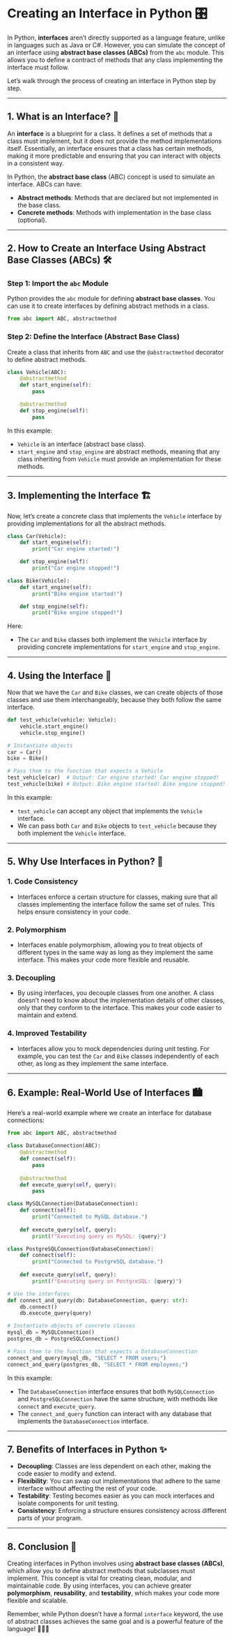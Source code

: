 # Creating an Interface in Python 🎛️

In Python, **interfaces** aren’t directly supported as a language feature, unlike in languages such as Java or C#. However, you can simulate the concept of an interface using **abstract base classes (ABCs)** from the `abc` module. This allows you to define a contract of methods that any class implementing the interface must follow.

Let’s walk through the process of creating an interface in Python step by step.

---

## 1. What is an Interface? 🤔

An **interface** is a blueprint for a class. It defines a set of methods that a class must implement, but it does not provide the method implementations itself. Essentially, an interface ensures that a class has certain methods, making it more predictable and ensuring that you can interact with objects in a consistent way.

In Python, the **abstract base class** (ABC) concept is used to simulate an interface. ABCs can have:
- **Abstract methods**: Methods that are declared but not implemented in the base class.
- **Concrete methods**: Methods with implementation in the base class (optional).

---

## 2. How to Create an Interface Using Abstract Base Classes (ABCs) 🛠️

### Step 1: Import the `abc` Module

Python provides the `abc` module for defining **abstract base classes**. You can use it to create interfaces by defining abstract methods in a class.

```python
from abc import ABC, abstractmethod
```

### Step 2: Define the Interface (Abstract Base Class)

Create a class that inherits from `ABC` and use the `@abstractmethod` decorator to define abstract methods.

```python
class Vehicle(ABC):
    @abstractmethod
    def start_engine(self):
        pass

    @abstractmethod
    def stop_engine(self):
        pass
```

In this example:
- `Vehicle` is an interface (abstract base class).
- `start_engine` and `stop_engine` are abstract methods, meaning that any class inheriting from `Vehicle` must provide an implementation for these methods.

---

## 3. Implementing the Interface 🏗️

Now, let’s create a concrete class that implements the `Vehicle` interface by providing implementations for all the abstract methods.

```python
class Car(Vehicle):
    def start_engine(self):
        print("Car engine started!")

    def stop_engine(self):
        print("Car engine stopped!")

class Bike(Vehicle):
    def start_engine(self):
        print("Bike engine started!")

    def stop_engine(self):
        print("Bike engine stopped!")
```

Here:
- The `Car` and `Bike` classes both implement the `Vehicle` interface by providing concrete implementations for `start_engine` and `stop_engine`.

---

## 4. Using the Interface 🔄

Now that we have the `Car` and `Bike` classes, we can create objects of those classes and use them interchangeably, because they both follow the same interface.

```python
def test_vehicle(vehicle: Vehicle):
    vehicle.start_engine()
    vehicle.stop_engine()

# Instantiate objects
car = Car()
bike = Bike()

# Pass them to the function that expects a Vehicle
test_vehicle(car)  # Output: Car engine started! Car engine stopped!
test_vehicle(bike) # Output: Bike engine started! Bike engine stopped!
```

In this example:
- `test_vehicle` can accept any object that implements the `Vehicle` interface.
- We can pass both `Car` and `Bike` objects to `test_vehicle` because they both implement the `Vehicle` interface.

---

## 5. Why Use Interfaces in Python? 🎯

### 1. **Code Consistency**
   - Interfaces enforce a certain structure for classes, making sure that all classes implementing the interface follow the same set of rules. This helps ensure consistency in your code.

### 2. **Polymorphism**
   - Interfaces enable polymorphism, allowing you to treat objects of different types in the same way as long as they implement the same interface. This makes your code more flexible and reusable.

### 3. **Decoupling**
   - By using interfaces, you decouple classes from one another. A class doesn’t need to know about the implementation details of other classes, only that they conform to the interface. This makes your code easier to maintain and extend.

### 4. **Improved Testability**
   - Interfaces allow you to mock dependencies during unit testing. For example, you can test the `Car` and `Bike` classes independently of each other, as long as they implement the same interface.

---

## 6. Example: Real-World Use of Interfaces 🏙️

Here’s a real-world example where we create an interface for database connections:

```python
from abc import ABC, abstractmethod

class DatabaseConnection(ABC):
    @abstractmethod
    def connect(self):
        pass
    
    @abstractmethod
    def execute_query(self, query):
        pass

class MySQLConnection(DatabaseConnection):
    def connect(self):
        print("Connected to MySQL database.")
    
    def execute_query(self, query):
        print(f"Executing query on MySQL: {query}")

class PostgreSQLConnection(DatabaseConnection):
    def connect(self):
        print("Connected to PostgreSQL database.")
    
    def execute_query(self, query):
        print(f"Executing query on PostgreSQL: {query}")

# Use the interfaces
def connect_and_query(db: DatabaseConnection, query: str):
    db.connect()
    db.execute_query(query)

# Instantiate objects of concrete classes
mysql_db = MySQLConnection()
postgres_db = PostgreSQLConnection()

# Pass them to the function that expects a DatabaseConnection
connect_and_query(mysql_db, "SELECT * FROM users;")
connect_and_query(postgres_db, "SELECT * FROM employees;")
```

In this example:
- The `DatabaseConnection` interface ensures that both `MySQLConnection` and `PostgreSQLConnection` have the same structure, with methods like `connect` and `execute_query`.
- The `connect_and_query` function can interact with any database that implements the `DatabaseConnection` interface.

---

## 7. Benefits of Interfaces in Python ✨

- **Decoupling**: Classes are less dependent on each other, making the code easier to modify and extend.
- **Flexibility**: You can swap out implementations that adhere to the same interface without affecting the rest of your code.
- **Testability**: Testing becomes easier as you can mock interfaces and isolate components for unit testing.
- **Consistency**: Enforcing a structure ensures consistency across different parts of your program.

---

## 8. Conclusion 🚀

Creating interfaces in Python involves using **abstract base classes (ABCs)**, which allow you to define abstract methods that subclasses must implement. This concept is vital for creating clean, modular, and maintainable code. By using interfaces, you can achieve greater **polymorphism**, **reusability**, and **testability**, which makes your code more flexible and scalable.

Remember, while Python doesn’t have a formal `interface` keyword, the use of abstract classes achieves the same goal and is a powerful feature of the language! 🧑‍💻🎉
